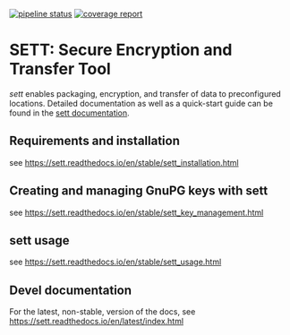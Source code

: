 [![pipeline status](https://gitlab.com/biomedit/sett/badges/master/pipeline.svg)](https://gitlab.com/biomedit/sett/-/commits/master)
[![coverage report](https://gitlab.com/biomedit/sett/badges/master/coverage.svg?job=coverage)](https://gitlab.com/biomedit/sett/-/commits/master)
# SETT: Secure Encryption and Transfer Tool

*sett* enables packaging, encryption, and transfer of data to preconfigured locations.
Detailed documentation as well as a quick-start guide can be found in the
[sett documentation](https://sett.readthedocs.io).

## Requirements and installation
see https://sett.readthedocs.io/en/stable/sett_installation.html

## Creating and managing GnuPG keys with sett
see https://sett.readthedocs.io/en/stable/sett_key_management.html

## sett usage
see https://sett.readthedocs.io/en/stable/sett_usage.html

## Devel documentation
For the latest, non-stable, version of the docs, see 
https://sett.readthedocs.io/en/latest/index.html
